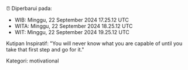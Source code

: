 ⏰ Diperbarui pada:
- WIB: Minggu, 22 September 2024 17.25.12 UTC
- WITA: Minggu, 22 September 2024 18.25.12 UTC
- WIT: Minggu, 22 September 2024 19.25.12 UTC

Kutipan Inspiratif:
"You will never know what you are capable of until you take that first step and go for it."


Kategori: motivational

